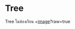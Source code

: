 # Tree
Tree ในห้องเรียน
+[image](https://github.com/Patiyakorn/Tree/blob/35d3195f2abe906496e9c05a54a878d95c413004/5.PNG)?raw=true
